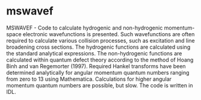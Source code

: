 # mswavef

MSWAVEF - Code to calculate hydrogenic and non-hydrogenic momentum-space electronic wavefunctions is presented.  Such wavefunctions are often required to calculate various collision processes, such as excitation and line broadening cross sections.  The hydrogenic functions are calculated using the standard analytical expressions.  The non-hydrogenic functions are calculated within quantum defect theory according to the method of Hoang Binh and van Regemorter (1997).  Required Hankel transforms have been determined analytically for angular momentum quantum numbers ranging from zero to 13 using Mathematica.  Calculations for higher angular momentum quantum numbers are possible, but slow.  The code is written in IDL.
